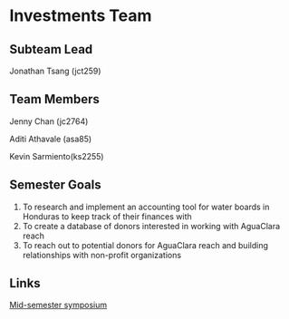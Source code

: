 # Investments Team

## Subteam Lead
Jonathan Tsang (jct259)

## Team Members
Jenny Chan (jc2764)

Aditi Athavale (asa85)


Kevin Sarmiento(ks2255)

## Semester Goals
1. To research and implement an accounting tool for water boards in Honduras to keep track of their finances with
2. To create a database of donors interested in working with AguaClara reach
3. To reach out to potential donors for AguaClara reach and building relationships with non-profit organizations

## Links

[Mid-semester symposium](https://docs.google.com/presentation/d/1hxwhMlGaWdp2znX-Lw_Hc_RjiCMrUIA2d3EHKrsPbKk/edit?usp=sharing)
